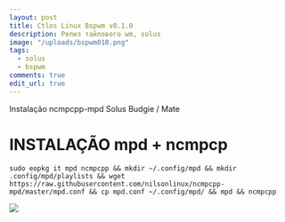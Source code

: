 ```yaml
---
layout: post
title: Ctlos Linux Bspwm v0.1.0
description: Релиз тайлового wm, solus
image: "/uploads/bspwm010.png"
tags:
  - solus
  - bspwm
comments: true
edit_url: true
---
```


Instalação ncmpcpp-mpd Solus Budgie / Mate


# INSTALAÇÃO mpd + ncmpcp
```
sudo eopkg it mpd ncmpcpp && mkdir ~/.config/mpd && mkdir .config/mpd/playlists && wget https://raw.githubusercontent.com/nilsonlinux/ncmpcpp-mpd/master/mpd.conf && cp mpd.conf ~/.config/mpd/ && mpd && ncmpcpp
```
![](https://i.ibb.co/cF11PXG/Captura-de-tela-em-2020-04-21-11-32-07.png)
